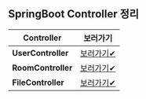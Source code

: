 ## SpringBoot Controller 정리

|**Controller**|**보러가기**|
|-|-|
|**UserController**|[보러가기✔]()|
|**RoomController**|[보러가기✔]()|
|**FileController**|[보러가기✔]()|

<br/>